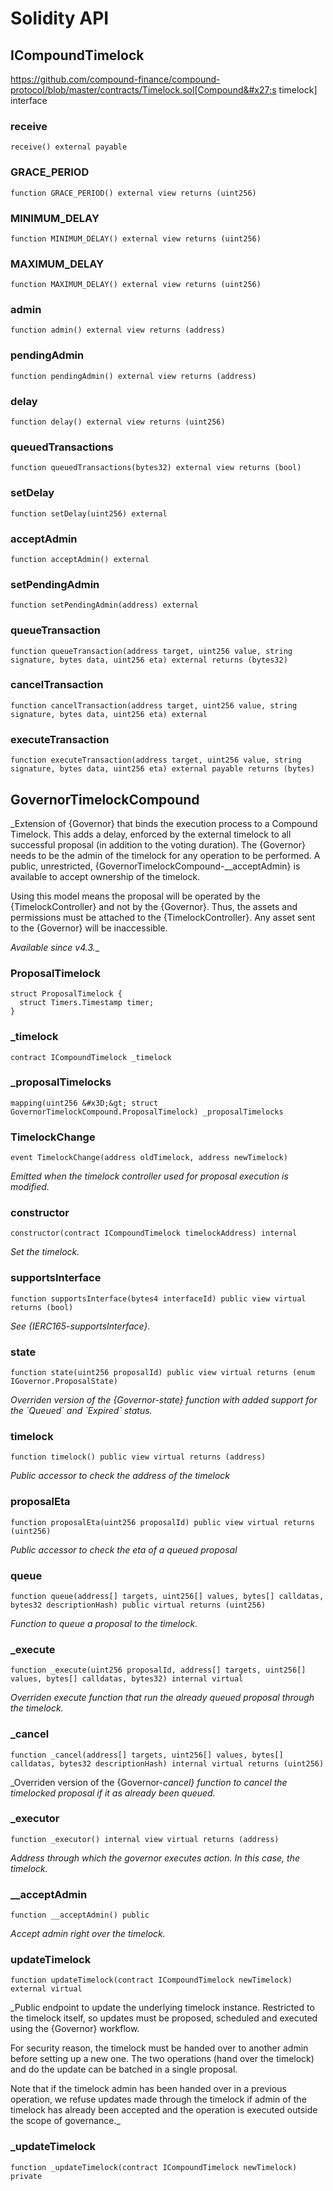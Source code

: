 # Solidity API

## ICompoundTimelock

https://github.com/compound-finance/compound-protocol/blob/master/contracts/Timelock.sol[Compound&#x27;s timelock] interface

### receive

```solidity
receive() external payable
```

### GRACE_PERIOD

```solidity
function GRACE_PERIOD() external view returns (uint256)
```

### MINIMUM_DELAY

```solidity
function MINIMUM_DELAY() external view returns (uint256)
```

### MAXIMUM_DELAY

```solidity
function MAXIMUM_DELAY() external view returns (uint256)
```

### admin

```solidity
function admin() external view returns (address)
```

### pendingAdmin

```solidity
function pendingAdmin() external view returns (address)
```

### delay

```solidity
function delay() external view returns (uint256)
```

### queuedTransactions

```solidity
function queuedTransactions(bytes32) external view returns (bool)
```

### setDelay

```solidity
function setDelay(uint256) external
```

### acceptAdmin

```solidity
function acceptAdmin() external
```

### setPendingAdmin

```solidity
function setPendingAdmin(address) external
```

### queueTransaction

```solidity
function queueTransaction(address target, uint256 value, string signature, bytes data, uint256 eta) external returns (bytes32)
```

### cancelTransaction

```solidity
function cancelTransaction(address target, uint256 value, string signature, bytes data, uint256 eta) external
```

### executeTransaction

```solidity
function executeTransaction(address target, uint256 value, string signature, bytes data, uint256 eta) external payable returns (bytes)
```

## GovernorTimelockCompound

_Extension of {Governor} that binds the execution process to a Compound Timelock. This adds a delay, enforced by
the external timelock to all successful proposal (in addition to the voting duration). The {Governor} needs to be
the admin of the timelock for any operation to be performed. A public, unrestricted,
{GovernorTimelockCompound-__acceptAdmin} is available to accept ownership of the timelock.

Using this model means the proposal will be operated by the {TimelockController} and not by the {Governor}. Thus,
the assets and permissions must be attached to the {TimelockController}. Any asset sent to the {Governor} will be
inaccessible.

_Available since v4.3.__

### ProposalTimelock

```solidity
struct ProposalTimelock {
  struct Timers.Timestamp timer;
}
```

### _timelock

```solidity
contract ICompoundTimelock _timelock
```

### _proposalTimelocks

```solidity
mapping(uint256 &#x3D;&gt; struct GovernorTimelockCompound.ProposalTimelock) _proposalTimelocks
```

### TimelockChange

```solidity
event TimelockChange(address oldTimelock, address newTimelock)
```

_Emitted when the timelock controller used for proposal execution is modified._

### constructor

```solidity
constructor(contract ICompoundTimelock timelockAddress) internal
```

_Set the timelock._

### supportsInterface

```solidity
function supportsInterface(bytes4 interfaceId) public view virtual returns (bool)
```

_See {IERC165-supportsInterface}._

### state

```solidity
function state(uint256 proposalId) public view virtual returns (enum IGovernor.ProposalState)
```

_Overriden version of the {Governor-state} function with added support for the &#x60;Queued&#x60; and &#x60;Expired&#x60; status._

### timelock

```solidity
function timelock() public view virtual returns (address)
```

_Public accessor to check the address of the timelock_

### proposalEta

```solidity
function proposalEta(uint256 proposalId) public view virtual returns (uint256)
```

_Public accessor to check the eta of a queued proposal_

### queue

```solidity
function queue(address[] targets, uint256[] values, bytes[] calldatas, bytes32 descriptionHash) public virtual returns (uint256)
```

_Function to queue a proposal to the timelock._

### _execute

```solidity
function _execute(uint256 proposalId, address[] targets, uint256[] values, bytes[] calldatas, bytes32) internal virtual
```

_Overriden execute function that run the already queued proposal through the timelock._

### _cancel

```solidity
function _cancel(address[] targets, uint256[] values, bytes[] calldatas, bytes32 descriptionHash) internal virtual returns (uint256)
```

_Overriden version of the {Governor-_cancel} function to cancel the timelocked proposal if it as already
been queued._

### _executor

```solidity
function _executor() internal view virtual returns (address)
```

_Address through which the governor executes action. In this case, the timelock._

### __acceptAdmin

```solidity
function __acceptAdmin() public
```

_Accept admin right over the timelock._

### updateTimelock

```solidity
function updateTimelock(contract ICompoundTimelock newTimelock) external virtual
```

_Public endpoint to update the underlying timelock instance. Restricted to the timelock itself, so updates
must be proposed, scheduled and executed using the {Governor} workflow.

For security reason, the timelock must be handed over to another admin before setting up a new one. The two
operations (hand over the timelock) and do the update can be batched in a single proposal.

Note that if the timelock admin has been handed over in a previous operation, we refuse updates made through the
timelock if admin of the timelock has already been accepted and the operation is executed outside the scope of
governance._

### _updateTimelock

```solidity
function _updateTimelock(contract ICompoundTimelock newTimelock) private
```

